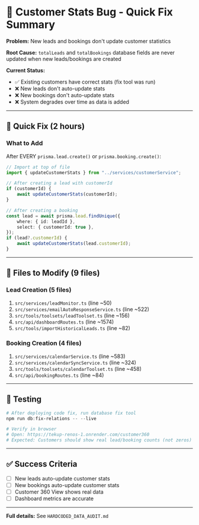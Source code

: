 # 🚨 Customer Stats Bug - Quick Fix Summary

**Problem:** New leads and bookings don't update customer statistics

**Root Cause:** `totalLeads` and `totalBookings` database fields are never updated when new leads/bookings are created

**Current Status:** 
- ✅ Existing customers have correct stats (fix tool was run)
- ❌ New leads don't auto-update stats
- ❌ New bookings don't auto-update stats
- ❌ System degrades over time as data is added

---

## 🔧 Quick Fix (2 hours)

### What to Add

After EVERY `prisma.lead.create()` or `prisma.booking.create()`:

```typescript
// Import at top of file
import { updateCustomerStats } from "../services/customerService";

// After creating a lead with customerId
if (customerId) {
    await updateCustomerStats(customerId);
}

// After creating a booking
const lead = await prisma.lead.findUnique({
    where: { id: leadId },
    select: { customerId: true },
});
if (lead?.customerId) {
    await updateCustomerStats(lead.customerId);
}
```

---

## 📂 Files to Modify (9 files)

### Lead Creation (5 files)
1. `src/services/leadMonitor.ts` (line ~50)
2. `src/services/emailAutoResponseService.ts` (line ~522)
3. `src/tools/toolsets/leadToolset.ts` (line ~156)
4. `src/api/dashboardRoutes.ts` (line ~1574)
5. `src/tools/importHistoricalLeads.ts` (line ~82)

### Booking Creation (4 files)
1. `src/services/calendarService.ts` (line ~583)
2. `src/services/calendarSyncService.ts` (line ~324)
3. `src/tools/toolsets/calendarToolset.ts` (line ~458)
4. `src/api/bookingRoutes.ts` (line ~84)

---

## 🎯 Testing

```powershell
# After deploying code fix, run database fix tool
npm run db:fix-relations -- --live

# Verify in browser
# Open: https://tekup-renos-1.onrender.com/customer360
# Expected: Customers should show real lead/booking counts (not zeros)
```

---

## ✅ Success Criteria

- [ ] New leads auto-update customer stats
- [ ] New bookings auto-update customer stats
- [ ] Customer 360 View shows real data
- [ ] Dashboard metrics are accurate

---

**Full details:** See `HARDCODED_DATA_AUDIT.md`
